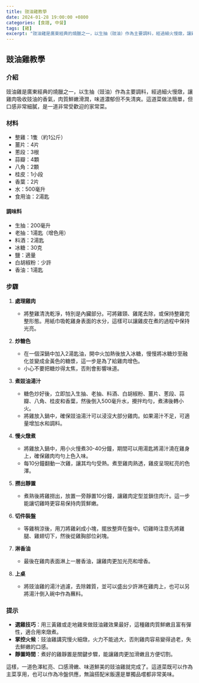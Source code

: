 ```yaml
---
title: 豉油雞教學
date: 2024-01-28 19:00:00 +0800
categories: [食譜, 中餐]
tags: [雞] 
excerpt: "豉油雞是廣東經典的燒臘之一，以生抽（豉油）作為主要調料，經過細火慢燉，讓雞肉吸收豉油的香氣，肉質鮮嫩滑潤，味道濃郁但不失清爽。這道菜做法簡單，但口感非常細膩，是一道非常受歡迎的家常菜"
---
```


## 豉油雞教學

### 介紹
豉油雞是廣東經典的燒臘之一，以生抽（豉油）作為主要調料，經過細火慢燉，讓雞肉吸收豉油的香氣，肉質鮮嫩滑潤，味道濃郁但不失清爽。這道菜做法簡單，但口感非常細膩，是一道非常受歡迎的家常菜。

### 材料
- 整雞：1隻（約1公斤）
- 薑片：4片
- 蔥段：3根
- 蒜瓣：4顆
- 八角：2顆
- 桂皮：1小段
- 香葉：2片
- 水：500毫升
- 食用油：2湯匙

#### 調味料
- 生抽：200毫升
- 老抽：1湯匙（增色用）
- 料酒：2湯匙
- 冰糖：30克
- 鹽：適量
- 白胡椒粉：少許
- 香油：1湯匙

### 步驟

1. **處理雞肉**
   - 將整雞清洗乾淨，特別是內臟部分。可將雞頸、雞尾去除，或保持整雞完整形態。用紙巾吸乾雞身表面的水分，這樣可以讓雞皮在煮的過程中保持光亮。

2. **炒糖色**
   - 在一個深鍋中加入2湯匙油，開中火加熱後放入冰糖，慢慢將冰糖炒至融化並變成金黃色的糖漿，這一步是為了給雞肉增色。
   - 小心不要把糖炒得太焦，否則會影響味道。

3. **煮豉油湯汁**
   - 糖色炒好後，立即加入生抽、老抽、料酒、白胡椒粉、薑片、蔥段、蒜瓣、八角、桂皮和香葉，然後倒入500毫升水，攪拌均勻，煮沸後轉小火。
   - 將雞放入鍋中，確保豉油湯汁可以浸沒大部分雞肉。如果湯汁不足，可適量增加水和調料。

4. **慢火燉煮**
   - 將雞放入鍋中，用小火慢煮30-40分鐘，期間可以用湯匙將湯汁澆在雞身上，確保雞肉均勻上色入味。
   - 每10分鐘翻動一次雞，讓其均勻受熱。煮至雞肉熟透，雞皮呈現紅亮的色澤。

5. **撈出靜置**
   - 煮熟後將雞撈出，放置一旁靜置10分鐘，讓雞肉定型並鎖住肉汁。這一步能讓切雞時更容易保持肉質鮮嫩。

6. **切件裝盤**
   - 等雞稍涼後，用刀將雞剁成小塊，擺放整齊在盤中。切雞時注意先將雞腿、雞翅切下，然後從雞胸部位剁塊。

7. **淋香油**
   - 最後在雞肉表面淋上一層香油，讓雞肉更加光亮和增香。

8. **上桌**
   - 將豉油雞的湯汁過濾，去除雜質，並可以盛出少許淋在雞肉上，也可以另將湯汁倒入碗中作為蘸料。

### 提示
- **選雞技巧**：用三黃雞或走地雞來做豉油雞效果最好，這種雞肉質鮮嫩且富有彈性，適合用來燉煮。
- **掌控火候**：豉油雞講究慢火細燉，火力不能過大，否則雞肉容易變得過老，失去鮮嫩的口感。
- **靜置時間**：煮好的雞靜置是關鍵步驟，能讓雞肉更加滑嫩且方便切割。

這樣，一道色澤紅亮、口感滑嫩、味道鮮美的豉油雞就完成了。這道菜既可以作為主菜享用，也可以作為冷盤供應，無論搭配米飯還是單獨品嚐都非常美味。
